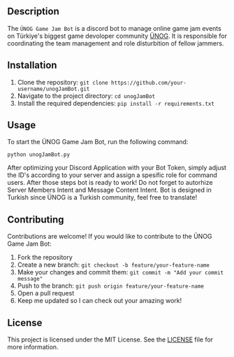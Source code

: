 ## Description

The `ÜNOG Game Jam Bot` is a discord bot to manage online game jam events on Türkiye's biggest game devoloper community [ÜNOG](unog.dev). It is responsible for coordinating the team management and role disturbition of fellow jammers.

## Installation

1. Clone the repository: `git clone https://github.com/your-username/unogJamBot.git`
2. Navigate to the project directory: `cd unogJamBot`
3. Install the required dependencies: `pip install -r requirements.txt`

## Usage

To start the ÜNOG Game Jam Bot, run the following command:

```
python unogJamBot.py
```

After optimizing your Discord Application with your Bot Token, simply adjust the ID's according to your server and assign a spesific role for command users. After those steps bot is ready to work! Do not forget to autorhize Server Members Intent and Message Content Intent. Bot is designed in Turkish since ÜNOG is a Turkish community, feel free to translate! 

## Contributing

Contributions are welcome! If you would like to contribute to the ÜNOG Game Jam Bot:

1. Fork the repository
2. Create a new branch: `git checkout -b feature/your-feature-name`
3. Make your changes and commit them: `git commit -m "Add your commit message"`
4. Push to the branch: `git push origin feature/your-feature-name`
5. Open a pull request
6. Keep me updated so I can check out your amazing work!

## License

This project is licensed under the MIT License. See the [LICENSE](LICENSE) file for more information.

